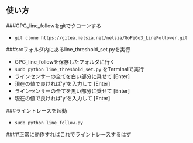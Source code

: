 ## 使い方


###GPG_line_followをgitでクローンする
- `git clone https://gitea.nelsia.net/nelsia/GoPiGo3_LineFollower.git`


###srcフォルダ内にあるline_threshold_set.pyを実行
- GPG_line_followを保存したフォルダに行く
- `sudo python line_threshold_set.py` をTerminalで実行
- ラインセンサーの全てを白い部分に乗せて [Enter]
- 現在の値で良ければ'y'を入力して [Enter]
- ラインセンサーの全てを黒い部分に乗せて [Enter]
- 現在の値で良ければ'y'を入力して [Enter]
 

###ライントレースを起動
- `sudo python line_follow.py`


####正常に動作すればこれでライントレースするはず